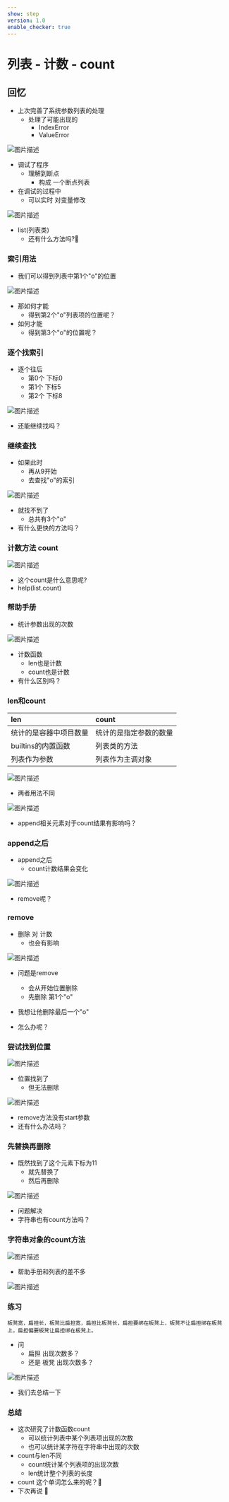 ```yaml
---
show: step
version: 1.0
enable_checker: true
---
```


# 列表 - 计数 - count

## 回忆

- 上次完善了系统参数列表的处理
	- 处理了可能出现的
		- IndexError
		- ValueError

![图片描述](https://doc.shiyanlou.com/courses/uid1190679-20240101-1704113627850)

- 调试了程序
	- 理解到断点
		- 构成 一个断点列表
- 在调试的过程中
	- 可以实时 对变量修改

![图片描述](https://doc.shiyanlou.com/courses/uid1190679-20221122-1669084502707)

- list(列表类)
	- 还有什么方法吗?🤔

### 索引用法

- 我们可以得到列表中第1个"o"的位置

![图片描述](https://doc.shiyanlou.com/courses/uid1190679-20221122-1669118850244)

- 那如何才能
	- 得到第2个"o"列表项的位置呢？
- 如何才能
	- 得到第3个"o"的位置呢？

### 逐个找索引

- 逐个往后
	- 第0个 下标0
	- 第1个 下标5
	- 第2个 下标8

![图片描述](https://doc.shiyanlou.com/courses/uid1190679-20240224-1708780004643)

- 还能继续找吗？

### 继续查找


- 如果此时
	- 再从9开始
	- 去查找"o"的索引

![图片描述](https://doc.shiyanlou.com/courses/uid1190679-20221122-1669119422369)

- 就找不到了
	- 总共有3个"o"
- 有什么更快的方法吗？

### 计数方法 count

![图片描述](https://doc.shiyanlou.com/courses/uid1190679-20221122-1669082112839)

- 这个count是什么意思呢?
- help(list.count)

### 帮助手册

- 统计参数出现的次数

![图片描述](https://doc.shiyanlou.com/courses/uid1190679-20221122-1669082183182)

- 计数函数
	- len也是计数
	- count也是计数
- 有什么区别吗？

### len和count

| len   | count |
| :------------- | :---------- |
| 统计的是容器中项目数量 |  统计的是指定参数的数量 |
| builtins的内置函数     |   列表类的方法 |
| 列表作为参数     |   列表作为主调对象  |

![图片描述](https://doc.shiyanlou.com/courses/uid1190679-20221122-1669082491495)

- 两者用法不同

![图片描述](https://doc.shiyanlou.com/courses/uid1190679-20221122-1669082557703)

- append相关元素对于count结果有影响吗？

### append之后

- append之后
	- count计数结果会变化

![图片描述](https://doc.shiyanlou.com/courses/uid1190679-20240224-1708780170500)

- remove呢？

### remove

- 删除 对 计数 
	- 也会有影响

![图片描述](https://doc.shiyanlou.com/courses/uid1190679-20240224-1708780337419)

- 问题是remove 
	- 会从开始位置删除
	- 先删除 第1个"o"

- 我想让他删除最后一个"o"
- 怎么办呢？

### 尝试找到位置

![图片描述](https://doc.shiyanlou.com/courses/uid1190679-20221122-1669120093218)

- 位置找到了
	- 但无法删除

![图片描述](https://doc.shiyanlou.com/courses/uid1190679-20231203-1701604891050)

- remove方法没有start参数
- 还有什么办法吗？

### 先替换再删除

- 既然找到了这个元素下标为11
	- 就先替换了
	- 然后再删除

![图片描述](https://doc.shiyanlou.com/courses/uid1190679-20221122-1669120476430)

- 问题解决
- 字符串也有count方法吗？

### 字符串对象的count方法

![图片描述](https://doc.shiyanlou.com/courses/uid1190679-20221122-1669082615466)

- 帮助手册和列表的差不多

![图片描述](https://doc.shiyanlou.com/courses/uid1190679-20210829-1630202994469)

### 练习

```
板凳宽，扁担长，板凳比扁担宽，扁担比板凳长，扁担要绑在板凳上，板凳不让扁担绑在板凳上，扁担偏要板凳让扁担绑在板凳上。
```

- 问 
	- 扁担 出现次数多？
	- 还是 板凳 出现次数多？

![图片描述](https://doc.shiyanlou.com/courses/uid1190679-20240226-1708920883796)

- 我们去总结一下

### 总结
- 这次研究了计数函数count
	- 可以统计列表中某个列表项出现的次数
	- 也可以统计某字符在字符串中出现的次数
- count与len不同
	- count统计某个列表项的出现次数
	- len统计整个列表的长度
- count 这个单词怎么来的呢？🤔
- 下次再说 👋
